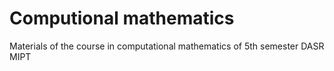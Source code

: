 # Computional mathematics
 Materials of the course in computational mathematics of 5th semester DASR MIPT
